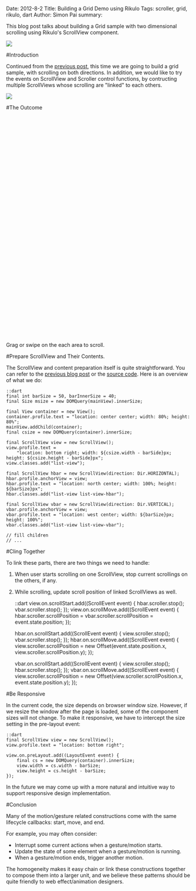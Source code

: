 Date: 2012-8-2
Title: Building a Grid Demo using Rikulo
Tags: scroller, grid, rikulo, dart
Author: Simon Pai
summary: <p>This blog post talks about building a Grid sample with two dimensional scrolling using Rikulo's ScrollView component.</p><img src="http://blog.rikulo.org/static/files/tutorial/grid-view/grid-view-sample.png" class="center-blog-image" />

#Introduction

Continued from the [previous post](http://blog.rikulo.org/posts/2012/Jul/Tutorial/building-a-list-view-demo-using-rikulo/), this time we are going to build a grid sample, with scrolling on both directions. In addition, we would like to try the events on ScrollView and Scroller control functions, by contructing multiple ScrollViews whose scrolling are "linked" to each others.

<img src="/files/tutorial/grid-view/grid-view-design.png" class="center-blog-image" />



#The Outcome

<p>
<link rel="stylesheet" type="text/css" href="/files/_common/view.css" />
<link rel="stylesheet" type="text/css" href="/files/tutorial/grid-view/scroll-view.css" />
<div id="v-main" class="center-blog-image" style="width:600px;height:600px"></div>
<script type="application/dart" src="/files/tutorial/grid-view/GridViewDemo.dart"></script>
<script src="/files/_common/dart.js"></script>
</p>

Grag or swipe on the each area to scroll. 



#Prepare ScrollView and Their Contents.

The ScrollView and content preparation itself is quite straightforward. You can refer to the [previous blog post](http://blog.rikulo.org/posts/2012/Jul/Tutorial/building-a-list-view-demo-using-rikulo/) or the [source code](http://github.com/rikulo/rikulo/blob/master/samples/scroll-view/GridViewDemo.dart). Here is an overview of what we do:

	::dart
	final int barSize = 50, barInnerSize = 40;
	final Size msize = new DOMQuery(mainView).innerSize;
	
	final View container = new View();
	container.profile.text = "location: center center; width: 80%; height: 80%";
	mainView.addChild(container);
	final csize = new DOMQuery(container).innerSize;
	
	final ScrollView view = new ScrollView();
	view.profile.text = 
		"location: bottom right; width: ${csize.width - barSide}px; height: ${csize.height - barSide}px";
	view.classes.add("list-view");
	
	final ScrollView hbar = new ScrollView(direction: Dir.HORIZONTAL);
	hbar.profile.anchorView = view;
	hbar.profile.text = "location: north center; width: 100%; height: ${barSize}px";
	hbar.classes.add("list-view list-view-hbar");
	
	final ScrollView vbar = new ScrollView(direction: Dir.VERTICAL);
	vbar.profile.anchorView = view;
	vbar.profile.text = "location: west center; width: ${barSize}px; height: 100%";
	vbar.classes.add("list-view list-view-vbar");
	
	// fill children
	// ...



#Cling Together

To link these parts, there are two things we need to handle:
1. When user starts scrolling on one ScrollView, stop current scrollings on the others, if any.
2. While scrolling, update scroll position of linked ScrollViews as well.

	::dart
	view.on.scrollStart.add((ScrollEvent event) {
		hbar.scroller.stop();
		vbar.scroller.stop();
	});
	view.on.scrollMove.add((ScrollEvent event) {
		hbar.scroller.scrollPosition = vbar.scroller.scrollPosition = event.state.position;
	});
	
	hbar.on.scrollStart.add((ScrollEvent event) {
		view.scroller.stop();
		vbar.scroller.stop();
	});
	hbar.on.scrollMove.add((ScrollEvent event) {
		view.scroller.scrollPosition = 
			new Offset(event.state.position.x, view.scroller.scrollPosition.y);
	});
	
	vbar.on.scrollStart.add((ScrollEvent event) {
		view.scroller.stop();
		hbar.scroller.stop();
	});
	vbar.on.scrollMove.add((ScrollEvent event) {
		view.scroller.scrollPosition = 
			new Offset(view.scroller.scrollPosition.x, event.state.position.y);
	});



#Be Responsive

In the current code, the size depends on browser window size. However, if we resize the window after the page is loaded, some of the component sizes will not change. To make it responsive, we have to intercept the size setting in the pre-layout event:

	::dart
	final ScrollView view = new ScrollView();
	view.profile.text = "location: bottom right";
	
	view.on.preLayout.add((LayoutEvent event) {
		final cs = new DOMQuery(container).innerSize;
		view.width = cs.width - barSize;
		view.height = cs.height - barSize;
	});

In the future we may come up with a more natural and intuitive way to support responsive design  implementation.



#Conclusion

Many of the motion/gesture related constructions come with the same lifecycle callbacks: start, move, and end. 

For example, you may often consider:

* Interrupt some current actions when a gesture/motion starts.
* Update the state of some element when a gesture/motion is running.
* When a gesture/motion ends, trigger another motion.

The homogeneity makes it easy chain or link these constructions together to compose them into a larger unit, and we believe these patterns should be quite friendly to web effect/animation designers.


